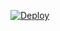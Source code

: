 [![Deploy](https://www.herokucdn.com/deploy/button.svg)](https://heroku.com/deploy?template=https://github.com/FelixBots/unknown)
